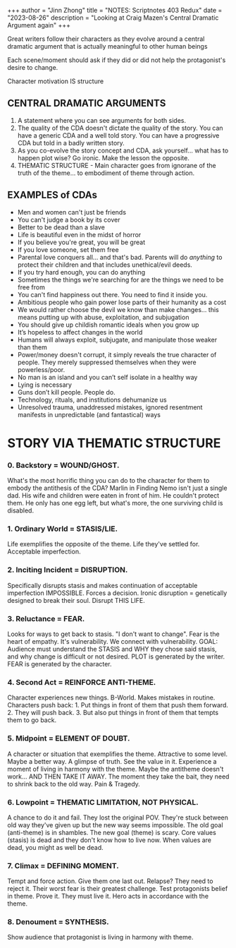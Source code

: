 +++
author = "Jinn Zhong"
title = "NOTES: Scriptnotes 403 Redux"
date = "2023-08-26"
description = "Looking at Craig Mazen's Central Dramatic Argument again"
+++

Great writers follow their characters as they evolve around a central dramatic argument that is actually meaningful to other human beings

Each scene/moment should ask if they did or did not help the protagonist's desire to change.

Character motivation IS structure

## CENTRAL DRAMATIC ARGUMENTS
1. A statement where you can see arguments for both sides. 
2. The quality of the CDA doesn't dictate the quality of the story. You can have a generic CDA and a well told story. You can have a progressive CDA but told in a badly written story.
3. As you co-evolve the story concept and CDA, ask yourself... what has to happen plot wise? Go ironic. Make the lesson the opposite.
4. THEMATIC STRUCTURE - Main character goes from ignorane of the truth of the theme... to embodiment of theme through action.

## EXAMPLES of CDAs
* Men and women can't just be friends
* You can't judge a book by its cover
* Better to be dead than a slave
* Life is beautiful even in the midst of horror
* If you believe you're great, you will be great
* If you love someone, set them free
* Parental love conquers all... and that's bad. Parents will do _anything_ to protect their children and that includes unethical/evil deeds.
* If you try hard enough, you can do anything
* Sometimes the things we're searching for are the things we need to be free from
* You can't find happiness out there. You need to find it inside you.
* Ambitious people who gain power lose parts of their humanity as a cost
* We would rather choose the devil we know than make changes... this means putting up with abuse, exploitation, and subjugation
* You should give up childish romantic ideals when you grow up
* It’s hopeless to affect changes in the world
* Humans will always exploit, subjugate, and manipulate those weaker than them
* Power/money doesn't corrupt, it simply reveals the true character of people. They merely suppressed themselves when they were powerless/poor.
* No man is an island and you can’t self isolate in a healthy way
* Lying is necessary
* Guns don’t kill people. People do.
* Technology, rituals, and institutions dehumanize us
* Unresolved trauma, unaddressed mistakes, ignored resentment manifests in unpredictable (and fantastical) ways

# STORY VIA THEMATIC STRUCTURE

### 0. Backstory = WOUND/GHOST. 
What's the most horrific thing you can do to the character for them to embody the antithesis of the CDA? Marlin in Finding Nemo isn't just a single dad. His wife and children were eaten in front of him. He couldn't protect them. He only has one egg left, but what's more, the one surviving child is disabled.

### 1. Ordinary World = STASIS/LIE. 
Life exemplifies the opposite of the theme. Life they've settled for. Acceptable imperfection.

### 2. Inciting Incident = DISRUPTION. 
Specifically disrupts stasis and makes continuation of acceptable imperfection IMPOSSIBLE. Forces a decision. Ironic disruption = genetically designed to break their soul. Disrupt THIS LIFE.

### 3. Reluctance = FEAR. 
Looks for ways to get back to stasis. "I don't want to change". Fear is the heart of empathy. It's vulnerability. We connect with vulnerability. GOAL: Audience must understand the STASIS and WHY they chose said stasis, and why change is difficult or not desired. PLOT is generated by the writer. FEAR is generated by the character.

### 4. Second Act = REINFORCE ANTI-THEME. 
Character experiences new things. B-World. Makes mistakes in routine. Characters push back: 1. Put things in front of them that push them forward. 2. They will push back. 3. But also put things in front of them that tempts them to go back.

### 5. Midpoint = ELEMENT OF DOUBT. 
A character or situation that exemplifies the theme. Attractive to some level. Maybe a better way. A glimpse of truth. See the value in it. Experience a moment of living in harmony with the theme. Maybe the antitheme doesn't work... AND THEN TAKE IT AWAY. The moment they take the bait, they need to shrink back to the old way. Pain & Tragedy.

### 6. Lowpoint = THEMATIC LIMITATION, NOT PHYSICAL. 
A chance to do it and fail. They lost the original POV. They're stuck between old way they've given up but the new way seems impossible. The old goal (anti-theme) is in shambles. The new goal (theme) is scary. Core values (stasis) is dead and they don't know how to live now. When values are dead, you might as well be dead.

### 7. Climax = DEFINING MOMENT. 
Tempt and force action. Give them one last out. Relapse? They need to reject it. Their worst fear is their greatest challenge. Test protagonists belief in theme. Prove it. They must live it. Hero acts in accordance with the theme.

### 8. Denoument = SYNTHESIS. 
Show audience that protagonist is living in harmony with theme.

